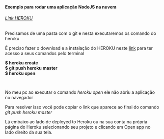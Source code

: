 <h4>Exemplo para rodar uma aplicação NodeJS na nuvem</h4>
<h6><a href="https://www.heroku.com">Link HEROKU</a></H6>

<p>Precisamos de uma pasta com o git e nesta executaremos os comando do heroku</p>
<p>É preciso fazer o download e a instalação do HEROKU neste <a href="https://devcenter.heroku.com/articles/heroku-cli">link</a> para ter acesso a seus comandos pelo terminal</p>
<p><strong>
$ heroku create<br>
$ git push heroku master<br>
$ heroku open</strong></p><br>
<p>No meu pc ao executar o comando <i>heroku open</i> ele não abriu a aplicação no navegador </p>
<p>Para resolver isso você pode copiar o link que aparece ao final do comando <i>git push heroku master</i></p>
<p>Lá embaixo ao lado de deployed to Heroku ou na sua conta na própria página do Heroku selecionando seu projeto e clicando em Open app no lado direito da sua tela.<br></p>